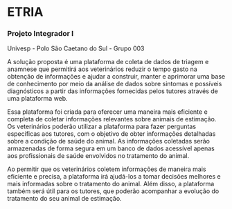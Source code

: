 # ETRIA
### Projeto Integrador I
Univesp - Polo São Caetano do Sul - Grupo 003

A solução proposta é uma plataforma de coleta de dados de triagem e anamnese que permitirá aos veterinários reduzir o tempo gasto na obtenção de informações e ajudar a construir, manter e aprimorar uma base de conhecimento por meio da análise de dados sobre sintomas e possíveis diagnósticos a partir das informações fornecidas pelos tutores através de uma plataforma web.

Essa plataforma foi criada para oferecer uma maneira mais eficiente e completa de coletar informações relevantes sobre animais de estimação. Os veterinários poderão utilizar a plataforma para fazer perguntas específicas aos tutores, com o objetivo de obter informações detalhadas sobre a condição de saúde do animal. As informações coletadas serão armazenadas de forma segura em um banco de dados acessível apenas aos profissionais de saúde envolvidos no tratamento do animal.

Ao permitir que os veterinários coletem informações de maneira mais eficiente e precisa, a plataforma irá ajudá-los a tomar decisões melhores e mais informadas sobre o tratamento do animal. Além disso, a plataforma também será útil para os tutores, que poderão acompanhar a evolução do tratamento do seu animal de estimação.
